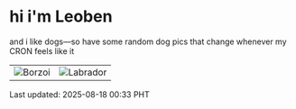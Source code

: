 # hi i'm Leoben

and i like dogs—so have some random dog pics that change whenever my CRON feels like it

|  |  |
|--------|----------|
| ![Borzoi](https://random-dog-vercel.vercel.app/api/random-borzoi?v=1755448407) | ![Labrador](https://random-dog-vercel.vercel.app/api/random-labrador?v=1755448407) |

Last updated: 2025-08-18 00:33 PHT
